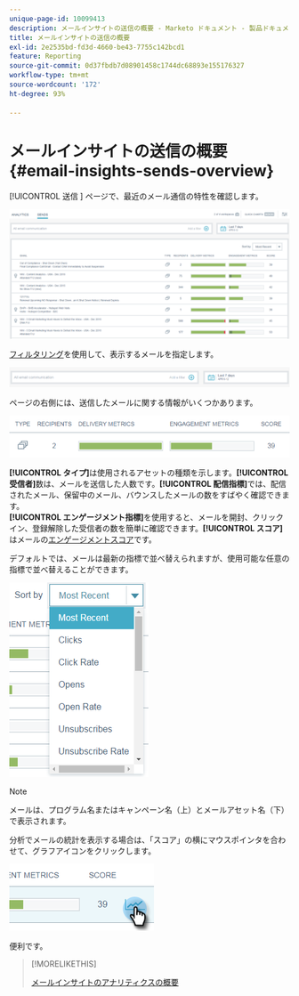 ```yaml
---
unique-page-id: 10099413
description: メールインサイトの送信の概要 - Marketo ドキュメント - 製品ドキュメント
title: メールインサイトの送信の概要
exl-id: 2e2535bd-fd3d-4660-be43-7755c142bcd1
feature: Reporting
source-git-commit: 0d37fbdb7d08901458c1744dc68893e155176327
workflow-type: tm+mt
source-wordcount: '172'
ht-degree: 93%

---
```


# メールインサイトの送信の概要 {#email-insights-sends-overview}

[!UICONTROL  送信 ] ページで、最近のメール通信の特性を確認します。

![](assets/one.png)

[フィルタリング](/help/marketo/product-docs/reporting/email-insights/filtering-in-email-insights.md)を使用して、表示するメールを指定します。

![](assets/filtering.png)

ページの右側には、送信したメールに関する情報がいくつかあります。

![](assets/two-1.png)

**[!UICONTROL タイプ]**&#x200B;は使用されるアセットの種類を示します。**[!UICONTROL 受信者]**&#x200B;数は、メールを送信した人数です。**[!UICONTROL 配信指標]**&#x200B;では、配信されたメール、保留中のメール、バウンスしたメールの数をすばやく確認できます。\
**[!UICONTROL エンゲージメント指標]**&#x200B;を使用すると、メールを開封、クリックイン、登録解除した受信者の数を簡単に確認できます。**[!UICONTROL スコア]**&#x200B;はメールの[エンゲージメントスコア](/help/marketo/product-docs/email-marketing/drip-nurturing/reports-and-notifications/understanding-the-engagement-score.md)です。

デフォルトでは、メールは最新の指標で並べ替えられますが、使用可能な任意の指標で並べ替えることができます。

![](assets/three-1.png)

>[!NOTE]
>
>メールは、プログラム名またはキャンペーン名（上）とメールアセット名（下）で表示されます。

分析でメールの統計を表示する場合は、「スコア」の横にマウスポインタを合わせて、グラフアイコンをクリックします。

![](assets/five.png)

便利です。

>[!MORELIKETHIS]
>
>[メールインサイトのアナリティクスの概要](/help/marketo/product-docs/reporting/email-insights/email-insights-analytics-overview.md)

